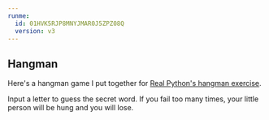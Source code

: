 ```yaml
---
runme:
  id: 01HVK5RJP8MNYJMAR0J5ZPZ08Q
  version: v3
---
```


## Hangman

Here's a hangman game I put together for [Real Python's hangman exercise](https://realpython.com/python-hangman/#demo-command-line-hangman-game-in-python).

Input a letter to guess the secret word. If you fail too many times, your little person will be hung and you will lose.